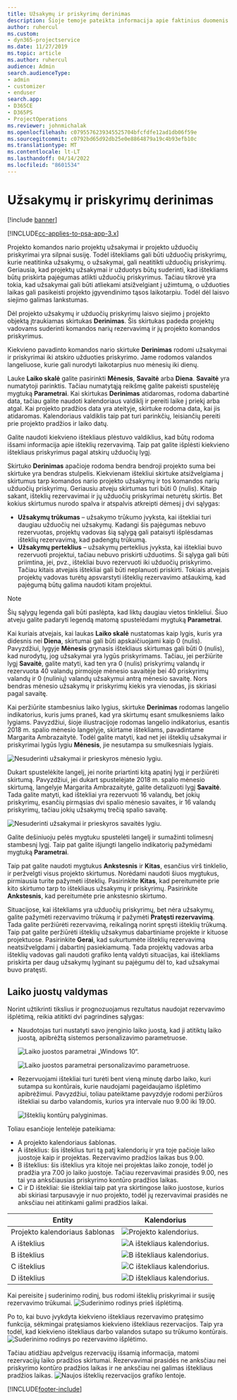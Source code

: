 ```yaml
---
title: Užsakymų ir priskyrimų derinimas
description: Šioje temoje pateikta informacija apie faktinius duomenis.
author: ruhercul
ms.custom:
- dyn365-projectservice
ms.date: 11/27/2019
ms.topic: article
ms.author: ruhercul
audience: Admin
search.audienceType:
- admin
- customizer
- enduser
search.app:
- D365CE
- D365PS
- ProjectOperations
ms.reviewer: johnmichalak
ms.openlocfilehash: c0795576239345525704bfcfdfe12ad1db06f59e
ms.sourcegitcommit: c0792bd65d92db25e0e8864879a19c4b93efb10c
ms.translationtype: MT
ms.contentlocale: lt-LT
ms.lasthandoff: 04/14/2022
ms.locfileid: "8601534"
---
```

# <a name="reconcile-bookings-and-assignments"></a>Užsakymų ir priskyrimų derinimas

[!include [banner](../includes/psa-now-project-operations.md)]

[!INCLUDE[cc-applies-to-psa-app-3.x](../includes/cc-applies-to-psa-app-3x.md)]

Projekto komandos nario projektų užsakymai ir projekto užduočių priskyrimai yra silpnai susiję. Todėl ištekliams gali būti užduočių priskyrimų, kurie neatitinka užsakymų, o užsakymai, gali neatitikti užduočių priskyrimų. Geriausia, kad projektų užsakymai ir užduotys būtų suderinti, kad ištekliams būtų priskirta pajėgumas atlikti užduočių priskyrimus. Tačiau tikrovė yra tokia, kad užsakymai gali būti atliekami atsižvelgiant į užimtumą, o užduoties laikas gali pasikeisti projekto įgyvendinimo tąsos laikotarpiu. Todėl dėl laisvo siejimo galimas lankstumas.

Dėl projekto užsakymų ir užduočių priskyrimų laisvo siejimo į projekto objektą įtraukiamas skirtukas **Derinimas**. Šis skirtukas padeda projektų vadovams suderinti komandos narių rezervavimą ir jų projekto komandos priskyrimus.

Kiekvieno pavadinto komandos nario skirtuke **Derinimas** rodomi užsakymai ir priskyrimai iki atskiro užduoties priskyrimo. Jame rodomos valandos langeliuose, kurie gali nurodyti laikotarpius nuo mėnesių iki dienų.

Lauke **Laiko skalė** galite pasirinkti **Mėnesis**, **Savaitė** arba **Diena**. **Savaitė** yra numatytoji parinktis. Tačiau numatytąją reikšmę galite pakeisti spustelėję mygtuką **Parametrai**. Kai skirtukas **Derinimas** atidaromas, rodoma dabartinė data, tačiau galite naudoti kalendoriaus valdiklį ir pereiti laike į priekį arba atgal. Kai projekto pradžios data yra ateityje, skirtuke rodoma data, kai jis atidaromas. Kalendoriaus valdiklis taip pat turi parinkčių, leisiančių pereiti prie projekto pradžios ir laiko datų.

Galite naudoti kiekvieno ištekliaus plėstuvo valdiklius, kad būtų rodoma išsami informacija apie išteklių rezervavimą. Taip pat galite išplėsti kiekvieno ištekliaus priskyrimus pagal atskirų užduočių lygį.

Skirtuko **Derinimas** apačioje rodoma bendra bendroji projekto suma bei skirtuke yra bendras stulpelis. Kiekvienam ištekliui skirtuke atsižvelgiama į skirtumus tarp komandos nario projekto užsakymų ir tos komandos narių užduočių priskyrimų. Geriausiu atveju skirtumas turi būti 0 (nulis). Kitaip sakant, išteklių rezervavimai ir jų užduočių priskyrimai neturėtų skirtis. Bet kokius skirtumus nurodo spalva ir atspalvis atkreipti dėmesį į dvi sąlygas:

- **Užsakymų trūkumas** – užsakymo trūkumo įvyksta, kai ištekliai turi daugiau užduočių nei užsakymų. Kadangi šis pajėgumas nebuvo rezervuotas, projektų vadovas šią sąlygą gali pataisyti išplėsdamas išteklių rezervavimą, kad padengtų trūkumą.
- **Užsakymų perteklius** – užsakymų perteklius įvyksta, kai ištekliai buvo rezervuoti projektui, tačiau nebuvo priskirti užduotims. Ši sąlyga gali būti priimtina, jei, pvz., ištekliai buvo rezervuoti iki užduočių priskyrimo. Tačiau kitais atvejais ištekliai gali būti neplanuoti priskirti. Tokiais atvejais projektų vadovas turėtų apsvarstyti išteklių rezervavimo atšaukimą, kad pajėgumą būtų galima naudoti kitam projektui.

> [!NOTE]
> Šių sąlygų legenda gali būti paslėpta, kad liktų daugiau vietos tinkleliui. Šiuo atveju galite padaryti legendą matomą spustelėdami mygtuką **Parametrai**.

Kai kuriais atvejais, kai laukas **Laiko skalė** nustatomas kaip lygis, kuris yra didesnis nei **Diena**, skirtumai gali būti apskaičiuojami kaip 0 (nulis). Pavyzdžiui, lygyje **Mėnesis** grynasis ištekliaus skirtumas gali būti 0 (nulis), kad nurodytų, jog užsakymai yra lygūs priskyrimams. Tačiau, jei peržiūrite lygį **Savaitė**, galite matyti, kad ten yra 0 (nulis) priskyrimų valandų ir rezervuota 40 valandų pirmojoje mėnesio savaitėje bei 40 priskyrimų valandų ir 0 (nulinių) valandų užsakymui antrą mėnesio savaitę. Nors bendras mėnesio užsakymų ir priskyrimų kiekis yra vienodas, jis skiriasi pagal savaitę.

Kai peržiūrite stambesnius laiko lygius, skirtuke **Derinimas** rodomas langelio indikatorius, kuris jums praneš, kad yra skirtumų esant smulkesniems laiko lygiams. Pavyzdžiui, šioje iliustracijoje rodomas langelio indikatorius, esantis 2018 m. spalio mėnesio langelyje, skirtame ištekliams, pavadintame Margarita Ambrazaitytė. Todėl galite matyti, kad net jei išteklių užsakymai ir priskyrimai lygūs lygiu **Mėnesis**, jie nesutampa su smulkesniais lygiais.

![Nesuderinti užsakymai ir prieskyros mėnesio lygiu.](media/reconcile-assignments-01.JPG)

Dukart spustelėkite langelį, jei norite priartinti kitą apatinį lygį ir peržiūrėti skirtumą. Pavyzdžiui, jei dukart spustelėjate 2018 m. spalio mėnesio skirtumą, langelyje Margarita Ambrazaitytė, galite detalizuoti lygį **Savaitė**. Tada galite matyti, kad ištekliai yra rezervuoti 16 valandų, bet jokių priskyrimų, esančių pirmąsias dvi spalio mėnesio savaites, ir 16 valandų priskyrimų, tačiau jokių užsakymų trečią spalio savaitę.

![Nesuderinti užsakymai ir prieskyros savaitės lygiu.](media/reconcile-assignments-02.JPG)

Galite dešiniuoju pelės mygtuku spustelėti langelį ir sumažinti tolimesnį stambesnį lygį. Taip pat galite išjungti langelio indikatorių pažymėdami mygtuką **Parametrai**. 

Taip pat galite naudoti mygtukus **Ankstesnis** ir **Kitas**, esančius virš tinklelio, ir peržvelgti visus projekto skirtumus. Norėdami naudoti šiuos mygtukus, pirmiausia turite pažymėti išteklių. Pasirinkite **Kitas**, kad pereitumėte prie kito skirtumo tarp to ištekliaus užsakymų ir priskyrimų. Pasirinkite **Ankstesnis**, kad pereitumėte prie ankstesnio skirtumo.

Situacijose, kai ištekliams yra užduočių priskyrimų, bet nėra užsakymų, galite pažymėti rezervavimo trūkumą ir pažymėti **Pratęsti rezervavimą**. Tada galite peržiūrėti rezervavimą, reikalingą norint spręsti išteklių trūkumą. Taip pat galite peržiūrėti išteklių užsakymus dabartiniame projekte ir kituose projektuose. Pasirinkite **Gerai**, kad sukurtumėte išteklių rezervavimą neatsižvelgdami į dabartinį pasiekiamumą. Tada projektų vadovas arba išteklių vadovas gali naudoti grafiko lentą valdyti situacijas, kai ištekliams priskirta per daug užsakymų lyginant su pajėgumu dėl to, kad užsakymai buvo pratęsti.

## <a name="managing-with-time-zones"></a>Laiko juostų valdymas
Norint užtikrinti tikslius ir prognozuojamus rezultatus naudojat rezervavimo išplėtimą, reikia atitikti dvi pagrindines sąlygas:  

- Naudotojas turi nustatyti savo įrenginio laiko juostą, kad ji atitiktų laiko juostą, apibrėžtą sistemos personalizavimo parametruose.
 
  ![Laiko juostos parametrai „Windows 10“.](media/reconcile-assignments-03.png)

  ![Laiko juostos parametrai personalizavimo parametruose.](media/reconcile-assignments-04.png)
 
- Rezervuojami ištekliai turi turėti bent vieną minutę darbo laiko, kuri sutampa su kontūrais, kurie naudojami pageidaujamo išplėtimo apibrėžimui. Pavyzdžiui, toliau pateiktame pavyzdyje rodomi peržiūros ištekliai su darbo valandomis, kurios yra intervale nuo 9.00 iki 19.00. 

  ![Išteklių kontūrų palyginimas.](media/reconcile-assignments-05.png)

Toliau esančioje lentelėje pateikiama:

- A projekto kalendoriaus šablonas.
- A išteklius: šis išteklius turi tą patį kalendorių ir yra toje pačioje laiko juostoje kaip ir projektas. Rezervavimo pradžios laikas bus 9.00.
- B išteklius: šis išteklius yra kitoje nei projektas laiko zonoje, todėl jo pradžia yra 7.00 jo laiko juostoje. Tačiau rezervavimai prasidės 9.00, nes tai yra anksčiausias priskyrimo kontūro pradžios laikas.
- C ir D ištekliai: šie ištekliai taip pat yra skirtingose laiko juostose, kurios abi skiriasi tarpusavyje ir nuo projekto, todėl jų rezervavimai prasidės ne anksčiau nei atitinkami galimi pradžios laikai.

|Entity  |Kalendorius  |
|-|-|
|Projekto kalendoriaus šablonas   | ![Projekto kalendorius.](media/reconcile-assignments-06.png) |
|A išteklius  | ![A ištekliaus kalendorius.](media/reconcile-assignments-06.png) |
|B išteklius  |  ![B ištekliaus kalendorius.](media/reconcile-assignments-07.png) |
|C išteklius  |  ![C ištekliaus kalendorius.](media/reconcile-assignments-08.png) |
|D išteklius  | ![D ištekliaus kalendorius.](media/reconcile-assignments-09.png)  |
 
Kai pereisite į suderinimo rodinį, bus rodomi išteklių priskyrimai ir susiję rezervavimo trūkumai.
 ![Suderinimo rodinys prieš išplėtimą.](media/reconcile-assignments-10.png)

Po to, kai buvo įvykdyta kiekvieno ištekliaus rezervavimo pratęsimo funkcija, sėkmingai pratęsiamos kiekvieno ištekliaus rezervacijos. Taip yra todėl, kad kiekvieno ištekliaus darbo valandos sutapo su trūkumo kontūrais.
 ![Suderinimo rodinys po rezervavimo išplėtimo.](media/reconcile-assignments-11.png) 

Tačiau atidžiau apžvelgus rezervacijų išsamią informacija, matomi rezervacijų laiko pradžios skirtumai. Rezervavimai prasidės ne anksčiau nei priskyrimo kontūro pradžios laikas ir ne anksčiau nei galimas ištekliaus pradžios laikas.
 ![Naujos išteklių rezervacijos grafiko lentoje.](media/reconcile-assignments-12.png)


[!INCLUDE[footer-include](../includes/footer-banner.md)]
